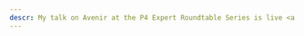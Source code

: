 ```yaml
---
descr: My talk on Avenir at the P4 Expert Roundtable Series is live <a href="https://www.youtube.com/watch?v=SKlvJb3xh1c&feature=emb_logo"> (watch it here!)</a>
---
```


